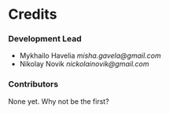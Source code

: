 # Credits

### Development Lead

- Mykhailo Havelia _misha.gavela@gmail.com_
- Nikolay Novik _nickolainovik@gmail.com_

### Contributors

None yet. Why not be the first?